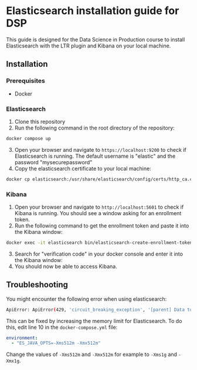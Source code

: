 # Elasticsearch installation guide for DSP

This guide is designed for the Data Science in Production course to install Elasticsearch with the LTR plugin and Kibana on your local machine.

## Installation

### Prerequisites

- Docker

### Elasticsearch

1. Clone this repository
2. Run the following command in the root directory of the repository:

```bash
docker compose up
```

3. Open your browser and navigate to `https://localhost:9200` to check if Elasticsearch is running. The default username is "elastic" and the password "mysecurepassword"
4. Copy the elasticsearch certificate to your local machine:

```bash
docker cp elasticsearch:/usr/share/elasticsearch/config/certs/http_ca.crt <path_to_save_certificate>
```

### Kibana

1. Open your browser and navigate to `http://localhost:5601` to check if Kibana is running. You should see a window asking for an enrollment token.
2. Run the following command to get the enrollment token and paste it into the Kibana window:

```bash
docker exec -it elasticsearch bin/elasticsearch-create-enrollment-token -s kibana
```
3. Search for "verification code" in your docker console and enter it into the Kibana window:
4. You should now be able to access Kibana.

## Troubleshooting

You might encounter the following error when using elasticsearch:

```bash
ApiError: ApiError(429, 'circuit_breaking_exception', '[parent] Data too large, data for [<http_request>] would be [566122900/539.8mb], which is larger than the limit of [510027366/486.3mb], real usage: [369611440/352.4mb], new bytes reserved: [196511460/187.4mb], usages [model_inference=0/0b, inflight_requests=196511460/187.4mb, request=0/0b, fielddata=0/0b, eql_sequence=0/0b]')
```

This can be fixed by increasing the memory limit for Elasticsearch. To do this, edit line 10 in the `docker-compose.yml` file:

```yaml
environment:
  - "ES_JAVA_OPTS=-Xms512m -Xmx512m"
```

Change the values of `-Xms512m` and `-Xmx512m` for example to `-Xms1g` and `-Xmx1g`.

